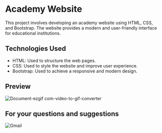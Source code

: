 # Academy Website
This project involves developing an academy website using HTML, CSS, and Bootstrap. The website provides a modern and user-friendly interface for educational institutions.
## Technologies Used
- HTML: Used to structure the web pages.
- CSS: Used to style the website and improve user experience.
- Bootstrap: Used to achieve a responsive and modern design.
 ## Preview 
 ![Document-ezgif com-video-to-gif-converter](https://github.com/MehmetPolat20/academy-website/assets/150278524/4d821746-543c-4e8a-94d8-d3b67d06843b)

## For your questions and suggestions
<a href="mailto:mehmet.polat2035@gmail.com" target="_blank" style="text-decoration: none;">
    <img src="https://img.shields.io/badge/Gmail-D14836.svg?style=for-the-badge&logo=Gmail&logoColor=white" alt="Gmail">
</a>
